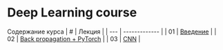 # Deep Learning course

Содержание курса
| # | Лекция  |
| --- | ------------- |
| 01 | [Введение](autumn_2023/lecture1)  |
| 02 | [Back propagation + PyTorch](autumn_2023/lecture2)  |
| 03 | [CNN](autumn_2023/lecture3)  |
